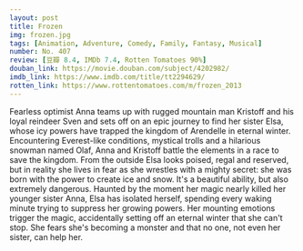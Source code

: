 ```yaml
---
layout: post 
title: Frozen
img: frozen.jpg
tags: [Animation, Adventure, Comedy, Family, Fantasy, Musical]
number: No. 407
review: [豆瓣 8.4, IMDb 7.4, Rotten Tomatoes 90%]
douban_link: https://movie.douban.com/subject/4202982/
imdb_link: https://www.imdb.com/title/tt2294629/
rotten_link: https://www.rottentomatoes.com/m/frozen_2013
---
```


Fearless optimist Anna teams up with rugged mountain man Kristoff and his loyal reindeer Sven and sets off on an epic journey to find her sister Elsa, whose icy powers have trapped the kingdom of Arendelle in eternal winter. Encountering Everest-like conditions, mystical trolls and a hilarious snowman named Olaf, Anna and Kristoff battle the elements in a race to save the kingdom. From the outside Elsa looks poised, regal and reserved, but in reality she lives in fear as she wrestles with a mighty secret: she was born with the power to create ice and snow. It's a beautiful ability, but also extremely dangerous. Haunted by the moment her magic nearly killed her younger sister Anna, Elsa has isolated herself, spending every waking minute trying to suppress her growing powers. Her mounting emotions trigger the magic, accidentally setting off an eternal winter that she can't stop. She fears she's becoming a monster and that no one, not even her sister, can help her.